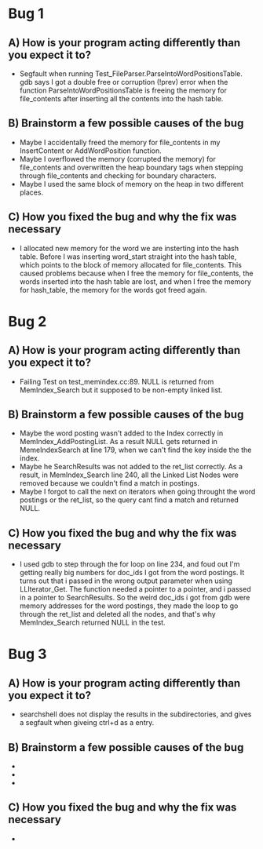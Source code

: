 # Bug 1

## A) How is your program acting differently than you expect it to?

- Segfault when running Test_FileParser.ParseIntoWordPositionsTable.
  gdb says I got a double free or corruption (!prev) error when the function
  ParseIntoWordPositionsTable is freeing the memory for file_contents after
  inserting all the contents into the hash table.

## B) Brainstorm a few possible causes of the bug
- Maybe I accidentally freed the memory for file_contents in my InsertContent or AddWordPosition function.
- Maybe I overflowed the memory (corrupted the memory) for file_contents and overwritten the heap boundary tags when stepping through file_contents and checking for boundary characters.
- Maybe I used the same block of memory on the heap in two different places.

## C) How you fixed the bug and why the fix was necessary
- I allocated new memory for the word we are insterting into the hash table. Before I was inserting word_start straight into the hash table, which points to the block of memory allocated for file_contents. This caused problems because when I free the memory for file_contents, the words inserted into the hash table are lost, and when I free the memory for hash_table, the memory for the words got freed again.


# Bug 2

## A) How is your program acting differently than you expect it to?
- Failing Test on test_memindex.cc:89. NULL is returned from MemIndex_Search but it supposed to be non-empty linked list.

## B) Brainstorm a few possible causes of the bug
- Maybe the word posting wasn't added to the Index correctly in MemIndex_AddPostingList. As a result NULL gets returned in MemeIndexSearch at line 179, when we can't find the key inside the the index.
- Maybe he SearchResults was not added to the ret_list correctly. As a result, in MemIndex_Search line 240, all the Linked List Nodes were removed because we couldn't find a match in postings.
- Maybe I forgot to call the next on iterators when going throught the word postings or the ret_list, so the query cant find a match and returned NULL.

## C) How you fixed the bug and why the fix was necessary
- I used gdb to step through the for loop on line 234, and foud out I'm getting really big numbers for doc_ids I got from the word postings. It turns out that i passed in the wrong output parameter when using LLIterator_Get. The function needed a pointer to a pointer, and i passed in a pointer to SearchResults. So the weird doc_ids i got from gdb were memory addresses for the word postings, they made the loop to go through the ret_list and deleted all the nodes, and that's why MemIndex_Search returned NULL in the test.


# Bug 3

## A) How is your program acting differently than you expect it to?
- searchshell does not display the results in the subdirectories, and gives a segfault when giveing ctrl+d as a entry.

## B) Brainstorm a few possible causes of the bug
- 
- 
- 

## C) How you fixed the bug and why the fix was necessary
- 
